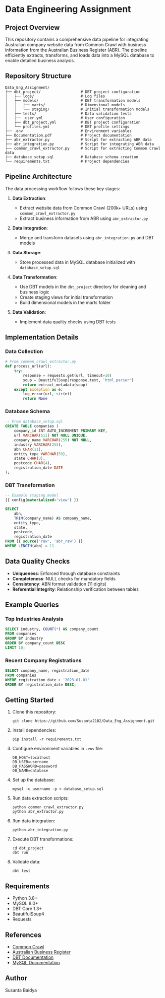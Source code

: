 # Data Engineering Assignment



## Project Overview

This repository contains a comprehensive data pipeline for integrating Australian company website data from Common Crawl with business information from the Australian Business Register (ABR). The pipeline efficiently extracts, transforms, and loads data into a MySQL database to enable detailed business analysis.

## Repository Structure

```
Data_Eng_Assignment/
├── dbt_project/                  # DBT project configuration
│   ├── logs/                     # Log files
│   ├── models/                   # DBT transformation models
│   │   ├── marts/                # Dimensional models
│   │   └── staging/              # Initial transformation models
│   ├── tests/                    # Data validation tests
│   ├── .user.yml                 # User configuration
│   ├── dbt_project.yml           # DBT project configuration
│   └── profiles.yml              # DBT profile settings
├── .env                          # Environment variables
├── Documentation.pdf             # Project documentation
├── abr_extractor.py              # Script for extracting ABR data
├── abr_integration.py            # Script for integrating ABR data
├── common_crawl_extractor.py     # Script for extracting Common Crawl data
├── database_setup.sql            # Database schema creation
└── requirements.txt              # Project dependencies
```

## Pipeline Architecture

The data processing workflow follows these key stages:

1. **Data Extraction**: 
   - Extract website data from Common Crawl (200k+ URLs) using `common_crawl_extractor.py`
   - Extract business information from ABR using `abr_extractor.py`

2. **Data Integration**:
   - Merge and transform datasets using `abr_integration.py` and DBT models

3. **Data Storage**:
   - Store processed data in MySQL database initialized with `database_setup.sql`

4. **Data Transformation**:
   - Use DBT models in the `dbt_project` directory for cleaning and business logic
   - Create staging views for initial transformation
   - Build dimensional models in the marts folder

5. **Data Validation**:
   - Implement data quality checks using DBT tests

## Implementation Details

### Data Collection

```python
# From common_crawl_extractor.py
def process_url(url):
    try:
        response = requests.get(url, timeout=10)
        soup = BeautifulSoup(response.text, 'html.parser')
        return extract_metadata(soup)
    except Exception as e:
        log_error(url, str(e))
        return None
```

### Database Schema

```sql
-- From database_setup.sql
CREATE TABLE companies (
    company_id INT AUTO_INCREMENT PRIMARY KEY,
    url VARCHAR(512) NOT NULL UNIQUE,
    company_name VARCHAR(255) NOT NULL,
    industry VARCHAR(255),
    abn CHAR(11),
    entity_type VARCHAR(50),
    state CHAR(3),
    postcode CHAR(4),
    registration_date DATE
);
```

### DBT Transformation

```sql
-- Example staging model
{{ config(materialized='view') }}

SELECT
    abn,
    TRIM(company_name) AS company_name,
    entity_type,
    state,
    postcode,
    registration_date
FROM {{ source('raw', 'abr_raw') }}
WHERE LENGTH(abn) = 11
```

## Data Quality Checks

- **Uniqueness**: Enforced through database constraints
- **Completeness**: NULL checks for mandatory fields
- **Consistency**: ABN format validation (11 digits)
- **Referential Integrity**: Relationship verification between tables

## Example Queries

### Top Industries Analysis

```sql
SELECT industry, COUNT(*) AS company_count
FROM companies
GROUP BY industry
ORDER BY company_count DESC
LIMIT 10;
```

### Recent Company Registrations

```sql
SELECT company_name, registration_date
FROM companies
WHERE registration_date > '2023-01-01'
ORDER BY registration_date DESC;
```

## Getting Started

1. Clone this repository:
   ```
   git clone https://github.com/Susanta2102/Data_Eng_Assignment.git
   ```

2. Install dependencies:
   ```
   pip install -r requirements.txt
   ```

3. Configure environment variables in `.env` file:
   ```
   DB_HOST=localhost
   DB_USER=username
   DB_PASSWORD=password
   DB_NAME=database
   ```

4. Set up the database:
   ```
   mysql -u username -p < database_setup.sql
   ```

5. Run data extraction scripts:
   ```
   python common_crawl_extractor.py
   python abr_extractor.py
   ```

6. Run data integration:
   ```
   python abr_integration.py
   ```

7. Execute DBT transformations:
   ```
   cd dbt_project
   dbt run
   ```

8. Validate data:
   ```
   dbt test
   ```

## Requirements

- Python 3.8+
- MySQL 8.0+
- DBT Core 1.3+
- BeautifulSoup4
- Requests

## References

- [Common Crawl](https://commoncrawl.org)
- [Australian Business Register](https://data.gov.au)
- [DBT Documentation](https://docs.getdbt.com)
- [MySQL Documentation](https://dev.mysql.com/doc)

## Author

Susanta Baidya

